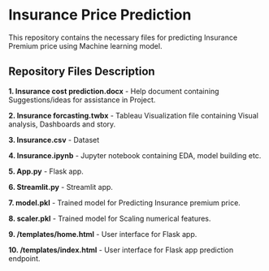 # Insurance Price Prediction
 This repository contains the necessary files for predicting Insurance Premium price using Machine learning model.
## Repository Files Description

**1. Insurance cost prediction.docx** - Help document containing Suggestions/ideas for assistance in Project.

**2. Insurance forcasting.twbx** - Tableau Visualization file containing Visual analysis, Dashboards and story.

**3. Insurance.csv** - Dataset

**4. Insurance.ipynb** - Jupyter notebook containing EDA, model building etc.

**5. App.py** - Flask app.

**6. Streamlit.py** - Streamlit app.

**7. model.pkl** - Trained model for Predicting Insurance premium price.

**8. scaler.pkl** - Trained model for Scaling numerical features.

**9. /templates/home.html** - User interface for Flask app.

**10. /templates/index.html** - User interface for Flask app prediction endpoint.
